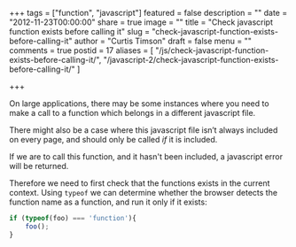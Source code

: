 +++
tags = ["function", "javascript"]
featured = false
description = ""
date = "2012-11-23T00:00:00"
share = true
image = ""
title = "Check javascript function exists before calling it"
slug = "check-javascript-function-exists-before-calling-it"
author = "Curtis Timson"
draft = false
menu = ""
comments = true
postid = 17
aliases = [
    "/js/check-javascript-function-exists-before-calling-it/",
    "/javascript-2/check-javascript-function-exists-before-calling-it/"
]

+++

On large applications, there may be some instances where you need to make a call to a function which belongs in a different javascript file.

There might also be a case where this javascript file isn’t always included on every page, and should only be called *if* it is included.

If we are to call this function, and it hasn't been included, a javascript error will be returned.

Therefore we need to first check that the functions exists in the current context. Using `typeof` we can determine whether the browser detects the function name as a function, and run it only if it exists:

```js
if (typeof(foo) === 'function'){
    foo();
}
```
